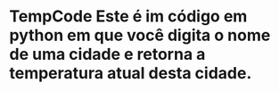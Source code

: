 # TempCode Este é im código em python em que você digita o nome de uma cidade e retorna a temperatura atual desta cidade.
